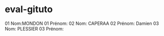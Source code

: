 # eval-gituto

01 Nom:MONDON
01 Prénom:
02 Nom: CAPERAA
02 Prénom: Damien
03 Nom: PLESSIER
03 Prénom:
